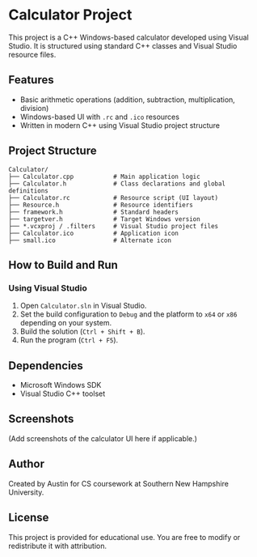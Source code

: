 # Calculator Project

This project is a C++ Windows-based calculator developed using Visual Studio. It is structured using standard C++ classes and Visual Studio resource files.

## Features

- Basic arithmetic operations (addition, subtraction, multiplication, division)
- Windows-based UI with `.rc` and `.ico` resources
- Written in modern C++ using Visual Studio project structure

## Project Structure

```
Calculator/
├── Calculator.cpp           # Main application logic
├── Calculator.h             # Class declarations and global definitions
├── Calculator.rc            # Resource script (UI layout)
├── Resource.h               # Resource identifiers
├── framework.h              # Standard headers
├── targetver.h              # Target Windows version
├── *.vcxproj / .filters     # Visual Studio project files
├── Calculator.ico           # Application icon
├── small.ico                # Alternate icon
```

## How to Build and Run

### Using Visual Studio

1. Open `Calculator.sln` in Visual Studio.
2. Set the build configuration to `Debug` and the platform to `x64` or `x86` depending on your system.
3. Build the solution (`Ctrl + Shift + B`).
4. Run the program (`Ctrl + F5`).

## Dependencies

- Microsoft Windows SDK
- Visual Studio C++ toolset

## Screenshots

(Add screenshots of the calculator UI here if applicable.)

## Author

Created by Austin for CS coursework at Southern New Hampshire University.

## License

This project is provided for educational use. You are free to modify or redistribute it with attribution.
